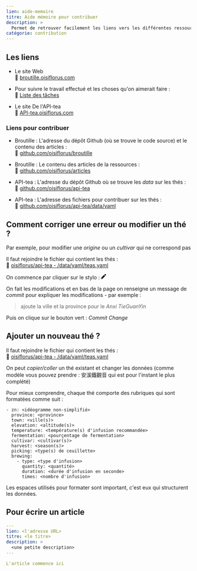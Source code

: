 ```yaml
---
lien: aide-memoire
titre: Aide mémoire pour contribuer
description: > 
  Permet de retrouver facilement les liens vers les différentes ressources
catégorie: contribution
---
```


## Les liens

- Le site Web  
📎 [broutille.oisiflorus.com](https://broutille.oisiflorus.com/)  

- Pour suivre le travail effectué et les choses qu'on aimerait faire :  
📎 [Liste des tâches](https://github.com/oisiflorus/broutille/projects/1?fullscreen=true)

- Le site De l'API-tea  
📎 [API-tea.oisiflorus.com](https://api-tea.oisiflorus.com/)  
  
### Liens pour contribuer

- Broutille : L'adresse du dépôt Github (où se trouve le code source) et le contenu des articles :  
📎 [github.com/oisiflorus/broutille](https://github.com/oisiflorus/broutille)  

- Broutille : Le contenu des articles de la ressources :  
📎 [github.com/oisiflorus/articles](https://github.com/oisiflorus/broutille/tree/master/content)  

- API-tea : L'adresse du dépôt Github où se trouve les _data_ sur les thés :  
📎 [github.com/oisiflorus/api-tea](https://github.com/oisiflorus/api-tea)  

- API-tea : L'adresse des fichiers pour contribuer sur les thés :  
📎 [github.com/oisiflorus/api-tea/data/yaml](https://github.com/oisiflorus/api-tea/tree/master/data/yaml)  

## Comment corriger une erreur ou modifier un thé ?

Par exemple, pour modifier une _origine_ ou un _cultivar_ qui ne correspond pas

Il faut rejoindre le fichier qui contient les thés :  
📎 [oisiflorus/api-tea - /data/yaml/teas.yaml](https://github.com/oisiflorus/api-tea/blob/master/data/yaml/teas.yaml)

On commence par cliquer sur  le stylo : <svg class="octicon octicon-pencil" viewBox="0 0 14 16" version="1.1" width="14" height="16" aria-hidden="true"><path fill-rule="evenodd" d="M0 12v3h3l8-8-3-3-8 8zm3 2H1v-2h1v1h1v1zm10.3-9.3L12 6 9 3l1.3-1.3a.996.996 0 011.41 0l1.59 1.59c.39.39.39 1.02 0 1.41z"></path></svg>

On fait les modifications et en bas de la page on renseigne un message de _commit_ pour expliquer les modifications - par exemple :

> ajoute la ville et la province pour le _Anxi TieGuanYin_

Puis on clique sur le bouton vert : _Commit Change_

## Ajouter un nouveau thé ?

Il faut rejoindre le fichier qui contient les thés :  
📎 [oisiflorus/api-tea - /data/yaml/teas.yaml](https://github.com/oisiflorus/api-tea/blob/master/data/yaml/teas.yaml)

On peut _copier/coller_ un thé existant et changer les données (comme modèle vous pouvez prendre : 安溪鐵觀音 qui est pour l'instant le plus complété)

Pour mieux comprendre, chaque thé comporte des rubriques qui sont formatées comme suit :

```
- zn: <idéogramme non-simplifié>
  province: <province>
  town: <ville(s)>
  elevation: <altitude(s)>
  temperature: <température(s) d'infusion recommandée>
  fermentation: <pourçentage de fermentation>
  cultivar: <cultivar(s)>
  harvest: <season(s)>
  picking: <type(s) de ceuillette>
  brewing:
    - type: <type d'infusion>
      quantity: <quantité>
      duration: <durée d'infusion en seconde>
      times: <nombre d'infusion>
```

Les espaces utilisés pour formater sont important, c'est eux qui structurent les données.

## Pour écrire un article

```yaml
---
lien: <l'adresse URL>
titre: <le titre>
description: >
  <une petite description>
---

L'article commence ici
```
